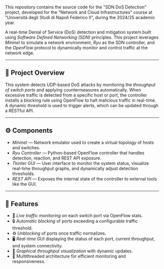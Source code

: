 This repository contains the source code for the "SDN DoS Detection" project, developed for the "Network and Cloud Infrastructures" course at "Università degli Studi di Napoli Federico II", during the 2024/25 academic year.

A real-time Denial of Service (DoS) detection and mitigation system built using *Software Defined Networking (SDN)* principles. This project leverages *Mininet* to simulate a network environment, *Ryu* as the SDN controller, and the *OpenFlow* protocol to dynamically monitor and control traffic at the network edge.

---

## 📌 Project Overview

This system detects UDP-based DoS attacks by monitoring the *throughput of switch ports* and applying countermeasures automatically. When excessive traffic is detected from a specific host or port, the controller installs a blocking rule using OpenFlow to halt malicious traffic in real-time. A dynamic threshold is used to trigger alerts, which can be updated through a RESTful API.

---

## ⚙ Components

- *Mininet* — Network emulator used to create a virtual topology of hosts and switches.
- *Ryu Controller* — Python-based OpenFlow controller that handles detection, reaction, and REST API exposure.
- *Tkinter GUI* — User interface to monitor the system status, visualize real-time throughput graphs, and dynamically adjust detection thresholds.
- *REST API* — Exposes the internal state of the controller to external tools like the GUI.

---

## 🧠 Features

- 📡 *Live traffic monitoring* on each switch port via OpenFlow stats.
- 🔒 *Automatic blocking* of ports exceeding a configurable traffic threshold.
- ♻ *Unblocking* of ports once traffic normalizes.
- 🖥 *Real-time GUI* displaying the status of each port, current throughput, and system connectivity.
- 🧮 *Graphical throughput visualization* with dynamic updates.
- 🧵 Multithreaded architecture for efficient monitoring and responsiveness.



